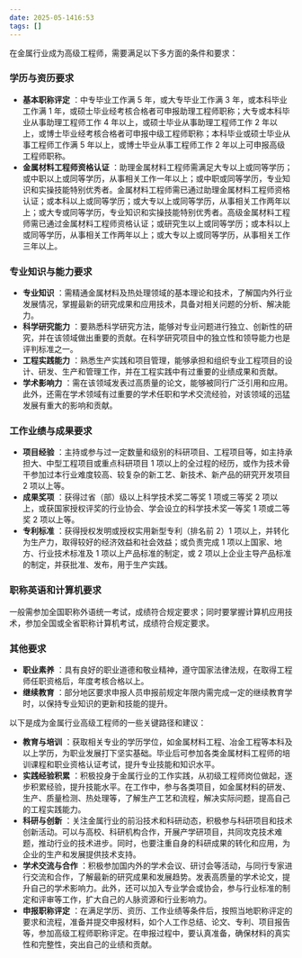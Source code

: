 ```yaml
---
date: 2025-05-1416:53
tags: []
---
```

在金属行业成为高级工程师，需要满足以下多方面的条件和要求：

### 学历与资历要求

  * **基本职称评定** ：中专毕业工作满 5 年，或大专毕业工作满 3 年，或本科毕业工作满 1 年，或硕士毕业经考核合格者可申报助理工程师职称；大专或本科毕业从事助理工程师工作 4 年以上，或硕士毕业从事助理工程师工作 2 年以上，或博士毕业经考核合格者可申报中级工程师职称；本科毕业或硕士毕业从事工程师工作满 5 年以上，或博士毕业从事工程师工作 2 年以上可申报高级工程师职称。
  * **金属材料工程师资格认证** ：助理金属材料工程师需满足大专以上或同等学历；或中职以上或同等学历，从事相关工作一年以上；或中职或同等学历，专业知识和实操技能特别优秀者。金属材料工程师需已通过助理金属材料工程师资格认证；或本科以上或同等学历；或大专以上或同等学历，从事相关工作两年以上；或大专或同等学历，专业知识和实操技能特别优秀者。高级金属材料工程师需已通过金属材料工程师资格认证；或研究生以上或同等学历；或本科以上或同等学历，从事相关工作两年以上；或大专以上或同等学历，从事相关工作三年以上。

### 专业知识与能力要求

  * **专业知识** ：需精通金属材料及热处理领域的基本理论和技术，了解国内外行业发展情况，掌握最新的研究成果和应用技术，具备对相关问题的分析、解决能力。
  * **科学研究能力** ：要熟悉科学研究方法，能够对专业问题进行独立、创新性的研究，并在该领域做出重要的贡献。在科学研究项目中的独立性和领导能力也是评判标准之一。
  * **工程实践能力** ：熟悉生产实践和项目管理，能够承担和组织专业工程项目的设计、研发、生产和管理工作，并在工程实践中有过重要的业绩成果和贡献。
  * **学术影响力** ：需在该领域发表过高质量的论文，能够被同行广泛引用和应用。此外，还需在学术领域有过重要的学术任职和学术交流经验，对该领域的迅猛发展有重大的影响和贡献。

### 工作业绩与成果要求

  * **项目经验** ：主持或参与过一定数量和级别的科研项目、工程项目等，如主持承担大、中型工程项目或重点科研项目 1 项以上的全过程的经历，或作为技术骨干参加过本行业难度较高、较复杂的新工艺、新技术、新产品的研究开发项目 2 项以上等。
  * **成果奖项** ：获得过省（部）级以上科学技术奖二等奖 1 项或三等奖 2 项以上，或获国家授权评奖的行业协会、学会设立的科学技术奖一等奖 1 项或二等奖 2 项以上等。
  * **专利标准** ：获得授权发明或授权实用新型专利（排名前 2）1 项以上，并转化为生产力，取得较好的经济效益和社会效益；或负责完成 1 项以上国家、地方、行业技术标准及 1 项以上产品标准的制定，或 2 项以上企业主导产品标准的制定，并获批准、发布，用于生产实践。

### 职称英语和计算机要求

一般需参加全国职称外语统一考试，成绩符合规定要求；同时要掌握计算机应用技术，参加全国或全省职称计算机考试，成绩符合规定要求。

### 其他要求

  * **职业素养** ：具有良好的职业道德和敬业精神，遵守国家法律法规，在取得工程师任职资格后，年度考核合格以上。
  * **继续教育** ：部分地区要求申报人员申报前规定年限内需完成一定的继续教育学时，以保持专业知识的更新和技能的提升。

以下是成为金属行业高级工程师的一些关键路径和建议：

  * **教育与培训** ：获取相关专业的学历学位，如金属材料工程、冶金工程等本科及以上学历，为职业发展打下坚实基础。毕业后可参加各类金属材料工程师的培训课程和职业资格认证考试，提升专业技能和知识水平。
  * **实践经验积累** ：积极投身于金属行业的工作实践，从初级工程师岗位做起，逐步积累经验，提升技能水平。在工作中，参与各类项目，如金属材料的研发、生产、质量检测、热处理等，了解生产工艺和流程，解决实际问题，提高自己的工程实践能力。
  * **科研与创新** ：关注金属行业的前沿技术和科研动态，积极参与科研项目和技术创新活动。可以与高校、科研机构合作，开展产学研项目，共同攻克技术难题，推动行业的技术进步。同时，也要注重自身的科研成果的转化和应用，为企业的生产和发展提供技术支持。
  * **学术交流与合作** ：积极参加国内外的学术会议、研讨会等活动，与同行专家进行交流和合作，了解最新的研究成果和发展趋势。发表高质量的学术论文，提升自己的学术影响力。此外，还可以加入专业学会或协会，参与行业标准的制定和评审等工作，扩大自己的人脉资源和行业影响力。
  * **申报职称评定** ：在满足学历、资历、工作业绩等条件后，按照当地职称评定的要求和流程，准备并提交申报材料，如个人工作总结、论文、专利、项目报告等，参加高级工程师职称评定。在申报过程中，要认真准备，确保材料的真实性和完整性，突出自己的业绩和贡献。
